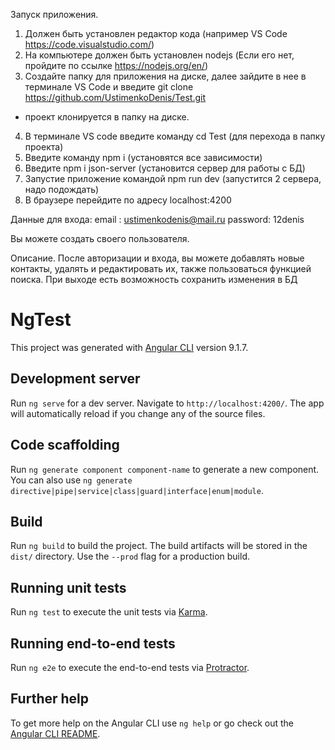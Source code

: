 Запуск приложения.
1. Должен быть установлен редактор кода (например VS Code https://code.visualstudio.com/)
2. На компьютере должен быть установлен nodejs (Если его нет, пройдите по ссылке https://nodejs.org/en/)
3. Создайте папку для приложения на диске, далее зайдите в нее в терминале VS Code и введите 
    git clone https://github.com/UstimenkoDenis/Test.git   
  - проект клонируется в папку на диске.
4. В терминале VS code введите команду cd Test  (для перехода в папку проекта)
5. Введите команду npm i  (установятся все зависимости)
6. Введите npm i json-server (установится сервер для работы с БД)
7. Запустие приложение командой npm run dev  (запустится 2 сервера, надо подождать)
8. В браузере перейдите по адресу localhost:4200


Данные для входа:
           email : ustimenkodenis@mail.ru
           password: 12denis

Вы можете создать своего пользователя.

Описание.
  После авторизации и входа, вы можете добавлять новые контакты, удалять и редактировать их,
  также пользоваться функцией поиска.
  При выходе есть возможность сохранить изменения в БД












# NgTest

This project was generated with [Angular CLI](https://github.com/angular/angular-cli) version 9.1.7.

## Development server

Run `ng serve` for a dev server. Navigate to `http://localhost:4200/`. The app will automatically reload if you change any of the source files.

## Code scaffolding

Run `ng generate component component-name` to generate a new component. You can also use `ng generate directive|pipe|service|class|guard|interface|enum|module`.

## Build

Run `ng build` to build the project. The build artifacts will be stored in the `dist/` directory. Use the `--prod` flag for a production build.

## Running unit tests

Run `ng test` to execute the unit tests via [Karma](https://karma-runner.github.io).

## Running end-to-end tests

Run `ng e2e` to execute the end-to-end tests via [Protractor](http://www.protractortest.org/).

## Further help

To get more help on the Angular CLI use `ng help` or go check out the [Angular CLI README](https://github.com/angular/angular-cli/blob/master/README.md).
